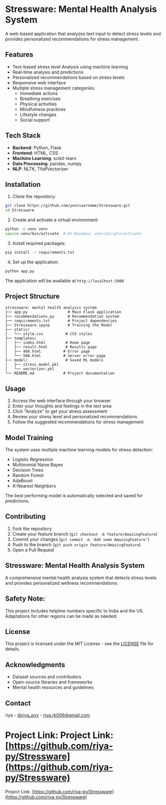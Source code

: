 # Stressware: Mental Health Analysis System

A web-based application that analyzes text input to detect stress levels and provides personalized recommendations for stress management.

## Features  

- Text-based stress level Analysis using machine learning
- Real-time analysis and predictions
- Personalized recommendations based on stress levels
- Responsive web interface
- Multiple stress management categories:
  - Immediate actions
  - Breathing exercises
  - Physical activities
  - Mindfulness practices
  - Lifestyle changes
  - Social support 

## Tech Stack

- **Backend**: Python, Flask
- **Frontend**: HTML, CSS
- **Machine Learning**: scikit-learn
- **Data Processing**: pandas, numpy
- **NLP**: NLTK, TfidfVectorizer

## Installation

1. Clone the repository:
```bash
git clone https://github.com/yourusername/Stressware.git
cd Stressware
```

2. Create and activate a virtual environment:
```bash
python -m venv venv
source venv/bin/activate  # On Windows: venv\Scripts\activate
```

3. Install required packages:
```bash
pip install -r requirements.txt
```

4. Set up the application:
```bash
python app.py
```

The application will be available at `http://localhost:5000`

## Project Structure

```
stressware: mental health analysis system
├── app.py                  # Main Flask application
├── recommendations.py      # Recommendation system
├── requirements.txt        # Project dependencies
├── Stressware.ipynp        # Training the Model
├── static/
│   └── style.css          # CSS styles
├── templates/
│   ├── index.html         # Home page
│   ├── result.html        # Results page
│   ├── 404.html          # Error page
│   └── 500.html          # Server error page
├── model/                 # Saved ML models
│   ├── stress_model.pkl
│   └── vectorizer.pkl
└── README.md             # Project documentation
```

## Usage

1. Access the web interface through your browser
2. Enter your thoughts and feelings in the text area
3. Click "Analyze" to get your stress assessment
4. Review your stress level and personalized recommendations
5. Follow the suggested recommendations for stress management

## Model Training

The system uses multiple machine learning models for stress detection:
- Logistic Regression
- Multinomial Naive Bayes
- Decision Trees
- Random Forest
- AdaBoost
- K-Nearest Neighbors

The best performing model is automatically selected and saved for predictions.

## Contributing

1. Fork the repository
2. Create your feature branch (`git checkout -b feature/AmazingFeature`)
3. Commit your changes (`git commit -m 'Add some AmazingFeature'`)
4. Push to the branch (`git push origin feature/AmazingFeature`)
5. Open a Pull Request


## Stressware: Mental Health Analysis System
A comprehensive mental health analysis system that detects stress levels and provides personalized wellness recommendations.

## Safety Note:
This project includes helpline numbers specific to India and the US. Adaptations for other regions can be made as needed.


## License

This project is licensed under the MIT License - see the [LICENSE](LICENSE) file for details.

## Acknowledgments

- Dataset sources and contributors
- Open-source libraries and frameworks
- Mental health resources and guidelines

## Contact

riya - [@riya_pyy](https://twitter.com/riya_pyy) - riya.rk006@gmail.com

Project Link: Project Link: [https://github.com/riya-py/Stressware](https://github.com/riya-py/Stressware)
=======
Project Link: [https://github.com/riya-py/Stressware](https://github.com/riya-py/Stressware)
